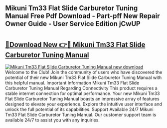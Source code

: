 ## Mikuni Tm33 Flat Slide Carburetor Tuning Manual Free Pdf Download - Part-pff New Repair Owner Guide - User Service Edition jCwUP

# <h2><a href="http://bc68807.oget.top/?id=Mikuni+Tm33+Flat+Slide+Carburetor+Tuning+Manual">🔗Download New 👉🔴 Mikuni Tm33 Flat Slide Carburetor Tuning Manual</a></h2>

[![Mikuni Tm33 Flat Slide Carburetor Tuning Manual new download](https://i.imgur.com/5g1atiW.png)](http://bc68807.oget.top/?id=Mikuni+Tm33+Flat+Slide+Carburetor+Tuning+Manual)
Welcome to the Club! Join the community of users who have discovered the potential of their new Mikuni Tm33 Flat Slide Carburetor Tuning Manual with this helpful manual. Important Information Mikuni Tm33 Flat Slide Carburetor Tuning Manual Regarding Connectivity This product requires a stable internet connection for optimal performance. Your new Mikuni Tm33 Flat Slide Carburetor Tuning Manual boasts an impressive array of features designed to elevate your experience. Explore the intuitive user interface and unlock the full potential of its capabilities. Support Available 24/7 Mikuni Tm33 Flat Slide Carburetor Tuning Manual. Our customer support team is available 24/7 to assist you with any inquiries.
